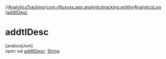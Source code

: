 //[AnalyticsTracking](../../../index.md)/[com.rifluxyss.app.analyticstracking.enitity](../index.md)/[AnalyticsLog](index.md)/[addtlDesc](addtl-desc.md)

# addtlDesc

[androidJvm]\
open val [addtlDesc](addtl-desc.md): [String](https://developer.android.com/reference/kotlin/java/lang/String.html)
